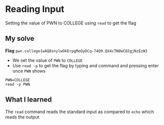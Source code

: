 # Reading Input

Setting the value of PWN to COLLEGE using `read` to get the flag

## My solve
**Flag** `pwn.college{wAQ8snylwOkErpgMoQyOCq-74Q9.QX4cTN0wCO2gjNzEzW}`
- We set the value of `PWN` to `COLLEGE`
- Use `read -p` to get the flag by typing and command and pressing enter once `PWN` shows

```
PWN=COLLEGE
read -p PWN
```

## What I learned
The `read` command reads the standard input as compared to `echo` which reads the output
